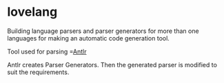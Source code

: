 # lovelang
Building language parsers  and parser generators for more than one languages for making an automatic code generation tool.

Tool used for parsing =[Antlr](https://github.com/antlr/antlr4)

Antlr creates Parser Generators. Then the generated parser is modified to suit the requirements.
